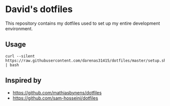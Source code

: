 # David's dotfiles

This repository contains my dotfiles used to set up my entire development environment.

## Usage

```
curl --silent https://raw.githubusercontent.com/darenas31415/dotfiles/master/setup.sh | bash
```

## Inspired by

* https://github.com/mathiasbynens/dotfiles
* https://github.com/sam-hosseini/dotfiles

